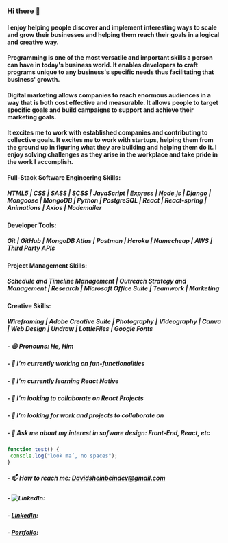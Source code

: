 ### Hi there 👋

#### I enjoy helping people discover and implement interesting ways to scale and grow their businesses and helping them reach their goals in a logical and creative way.

#### Programming is one of the most versatile and important skills a person can have in today's business world. It enables developers to craft programs unique to any business's specific needs thus facilitating that business' growth.

#### Digital marketing allows companies to reach enormous audiences in a way that is both cost effective and measurable. It allows people to target specific goals and build campaigns to support and achieve their marketing goals.

#### It excites me to work with established companies and contributing to collective goals. It excites me to work with startups, helping them from the ground up in figuring what they are building and helping them do it. I enjoy solving challenges as they arise in the workplace and take pride in the work I accomplish.


#### Full-Stack Software Engineering Skills:
##### HTML5 | CSS | SASS | SCSS | JavaScript | Express | Node.js | Django | Mongoose | MongoDB | Python | PostgreSQL | React | React-spring | Animations | Axios | Nodemailer

#### Developer Tools:
##### Git | GitHub | MongoDB Atlas | Postman | Heroku | Namecheap | AWS | Third Party APIs

#### Project Management Skills:
##### Schedule and Timeline Management | Outreach Strategy and Management | Research | Microsoft Office Suite | Teamwork | Marketing

#### Creative Skills:
##### Wireframing | Adobe Creative Suite | Photography | Videography | Canva | Web Design | Undraw | LottieFiles | Google Fonts 

##### - 😄 Pronouns: He, Him
##### - 🔭 I’m currently working on fun-functionalities 
##### - 🌱 I’m currently learning React Native
##### - 👯 I’m looking to collaborate on React Projects
##### - 🤔 I’m looking for work and projects to collaborate on 
##### - 💬 Ask me about my interest in sofware design: Front-End, React, etc

```javascript
function test() {
 console.log("look ma’, no spaces");
}
```


##### - 📫 How to reach me: [Davidsheinbeindev@gmail.com](Davidsheinbeindev@gmail.com)
##### -  ![LinkedIn](https://www.flaticon.com/svg/static/icons/svg/174/174857.svg): 
##### -  [LinkedIn](www.linkedin.com/in/david-sheinbein/): 
##### -  [Portfolio](http://www.davidsheinbeinportfolio.com/): 

<!--
**davesheinbein/davesheinbein** is a ✨ _special_ ✨ repository because its `README.md` (this file) appears on your GitHub profile.

Here are some ideas to get you started:

- 🔭 I’m currently working on ...
- 🌱 I’m currently learning ...
- 👯 I’m looking to collaborate on ...
- 🤔 I’m looking for help with ...
- 💬 Ask me about ...
- 📫 How to reach me: ...
- 😄 Pronouns: ...
- ⚡ Fun fact: ...
-->
